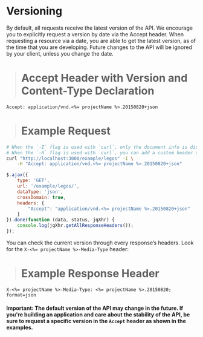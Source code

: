 # Versioning

By default, all requests receive the latest version of the API. We encourage you to explicitly request a version by date via the Accept header. When requesting a resource via a date, you are able to get the latest version, as of the time that you are developing. Future changes to the API will be ignored by your client, unless you change the date.

> # Accept Header with Version and Content-Type Declaration

```
Accept: application/vnd.<%= projectName %>.20150820+json
```

> # Example Request

```bash
# When the `-I` flag is used with `curl`, only the document info is displayed (HEAD).
# When the `-H` flag is used with `curl`, you can add a custom header to pass to the server.
curl "http://localhost:3000/example/legos" -I \
    -H "Accept: application/vnd.<%= projectName %>.20150820+json"
```

```js
$.ajax({
    type: 'GET',
    url: '/example/legos/',
    dataType: 'json',
    crossDomain: true,
    headers: {
        "Accept": "application/vnd.<%= projectName %>.20150820+json"
    }
}).done(function (data, status, jqXhr) {
    console.log(jqXhr.getAllResponseHeaders());
});
```

You can check the current version through every response’s headers. Look for the `X-<%= projectName %>-Media-Type` header:

> # Example Response Header

```http
X-<%= projectName %>-Media-Type: <%= projectName %>.20150820; format=json
```

#### **Important**: The default version of the API may change in the future. If you're building an application and care about the stability of the API, be sure to request a specific version in the `Accept` header as shown in the examples.

